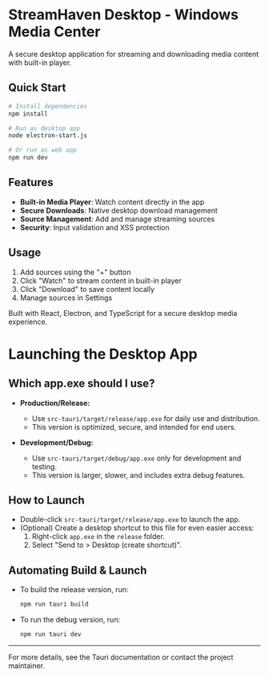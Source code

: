 # StreamHaven Desktop - Windows Media Center

A secure desktop application for streaming and downloading media content with built-in player.

## Quick Start

```bash
# Install dependencies
npm install

# Run as desktop app
node electron-start.js

# Or run as web app
npm run dev
```

## Features

- **Built-in Media Player**: Watch content directly in the app
- **Secure Downloads**: Native desktop download management  
- **Source Management**: Add and manage streaming sources
- **Security**: Input validation and XSS protection

## Usage

1. Add sources using the "+" button
2. Click "Watch" to stream content in built-in player
3. Click "Download" to save content locally
4. Manage sources in Settings

Built with React, Electron, and TypeScript for a secure desktop media experience.

# Launching the Desktop App

## Which app.exe should I use?

- **Production/Release:**
  - Use `src-tauri/target/release/app.exe` for daily use and distribution.
  - This version is optimized, secure, and intended for end users.

- **Development/Debug:**
  - Use `src-tauri/target/debug/app.exe` only for development and testing.
  - This version is larger, slower, and includes extra debug features.

## How to Launch

- Double-click `src-tauri/target/release/app.exe` to launch the app.
- (Optional) Create a desktop shortcut to this file for even easier access:
  1. Right-click `app.exe` in the `release` folder.
  2. Select "Send to > Desktop (create shortcut)".

## Automating Build & Launch

- To build the release version, run:
  ```sh
  npm run tauri build
  ```
- To run the debug version, run:
  ```sh
  npm run tauri dev
  ```

---

For more details, see the Tauri documentation or contact the project maintainer.